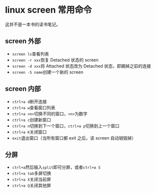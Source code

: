 # linux screen 常用命令

这并不是一本书的读书笔记。

## screen 外部

- `screen ls`查看列表
- `screen -r xxx`恢复 Detached 状态的 screen
- `screen -d xxx`将 Attached 状态改为 Detached 状态，即踢掉之前的连接
- `screen -S name`创建一个新的 screen

## screen 内部

- `ctrl+a d`断开连接
- `ctrl+a w`查看窗口列表
- `ctrl+a <n>`切换不同的窗口，`<n>`为数字
- `ctrl+a c`创建新窗口
- `ctrl+a n`切换到下一个窗口，`ctrl+a p`切换到上一个窗口
- `ctrl+a K`关闭窗口
- `exit`退出窗口（当所有窗口都 exit 之后，该 screen 自动销毁掉）

## 分屏

- `ctrl+a`然后输入`split`即可分屏，或者`ctrl+a S`
- `ctrl+a tab`多屏切换
- `ctrl+a X`关闭当前屏
- `ctrl+a Q`关闭其他屏


